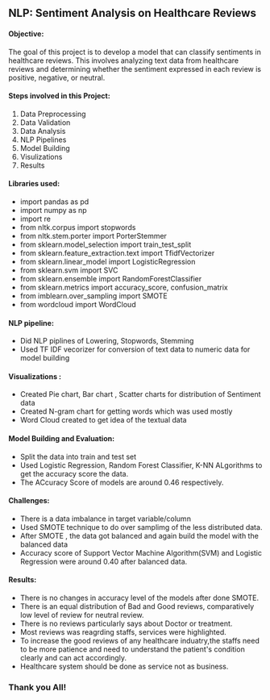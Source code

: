 ## NLP: Sentiment Analysis on Healthcare Reviews

#### Objective:
  The goal of this project is to develop a model that can classify sentiments in healthcare reviews. This involves analyzing text data from healthcare reviews and determining whether the sentiment expressed in each review is positive, negative, or neutral.

#### Steps involved in this Project:
1. Data Preprocessing
2.  Data Validation
3.  Data Analysis
4.  NLP Pipelines
5.  Model Building
6.  Visulizations
7.  Results

#### Libraries used:
- import pandas as pd
- import numpy as np
- import re
- from nltk.corpus import stopwords
- from nltk.stem.porter import PorterStemmer
- from sklearn.model_selection import train_test_split
- from sklearn.feature_extraction.text import TfidfVectorizer
- from sklearn.linear_model import LogisticRegression
- from sklearn.svm import SVC
- from sklearn.ensemble import RandomForestClassifier
- from sklearn.metrics import accuracy_score, confusion_matrix
- from imblearn.over_sampling import SMOTE
- from wordcloud import WordCloud

#### NLP pipeline:
- Did NLP piplines of Lowering, Stopwords, Stemming
- Used TF IDF vecorizer for conversion of text data to numeric data for model building

#### Visualizations :

- Created  Pie chart, Bar chart , Scatter charts  for distribution of Sentiment data
- Created N-gram chart for getting words which was used mostly
- Word Cloud created to get idea of the textual data

#### Model Building and Evaluation:

- Split the data into train and test set
- Used Logistic Regression, Random Forest Classifier, K-NN ALgorithms to get the accuracy score the data.
- The ACcuracy Score of models are around 0.46 respectively.

#### Challenges:

- There is a data imbalance in target variable/column
- Used SMOTE technique to do over samplimg of the less distributed data.
- After SMOTE , the data got balanced and again build the model with the balanced data
- Accuracy score of Support Vector Machine Algorithm(SVM) and Logistic Regression were around 0.40 after balanced data.

#### Results:
- There is no changes in accuracy level of the models after done SMOTE.
- There is an equal distribution of Bad and Good reviews, comparatively low level of review for neutral review.
- There is no reviews particularly says about Doctor or treatment.
- Most reviews was reagrding staffs, services were highlighted.
- To increase the good reviews of any healthcare induatry,the staffs need to be more patience and need to understand the 
  patient's condition clearly and can act accordingly.
- Healthcare system should be done as service not as business.
  
### Thank you All!
